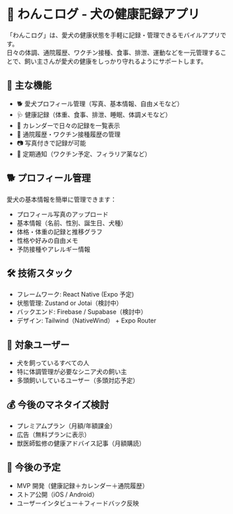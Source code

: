 # 🐾 わんこログ - 犬の健康記録アプリ

「わんこログ」は、愛犬の健康状態を手軽に記録・管理できるモバイルアプリです。  
日々の体調、通院履歴、ワクチン接種、食事、排泄、運動などを一元管理することで、飼い主さんが愛犬の健康をしっかり守れるようにサポートします。

## 🎯 主な機能

- 🐕 愛犬プロフィール管理（写真、基本情報、自由メモなど）
- 🩺 健康記録（体重、食事、排泄、睡眠、体調メモなど）
- 📅 カレンダーで日々の記録を一覧表示
- 💉 通院履歴・ワクチン接種履歴の管理
- 📷 写真付きで記録が可能
- 🔔 定期通知（ワクチン予定、フィラリア薬など）

## 🐕 プロフィール管理

愛犬の基本情報を簡単に管理できます：

- プロフィール写真のアップロード
- 基本情報（名前、性別、誕生日、犬種）
- 体格・体重の記録と推移グラフ
- 性格や好みの自由メモ
- 予防接種やアレルギー情報

## 🛠️ 技術スタック

- フレームワーク: React Native (Expo 予定)
- 状態管理: Zustand or Jotai（検討中）
- バックエンド: Firebase / Supabase（検討中）
- デザイン: Tailwind（NativeWind） + Expo Router

## 🐶 対象ユーザー

- 犬を飼っているすべての人
- 特に体調管理が必要なシニア犬の飼い主
- 多頭飼いしているユーザー（多頭対応予定）

## 💰 今後のマネタイズ検討

- プレミアムプラン（月額/年額課金）
- 広告（無料プランに表示）
- 獣医師監修の健康アドバイス記事（月額購読）

## 📆 今後の予定

- MVP 開発（健康記録＋カレンダー＋通院履歴）
- ストア公開（iOS / Android）
- ユーザーインタビュー＋フィードバック反映
